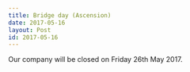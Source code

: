 ```yaml
---
title: Bridge day (Ascension)
date: 2017-05-16
layout: Post
id: 2017-05-16
---
```

Our company will be closed on Friday 26th May 2017.
